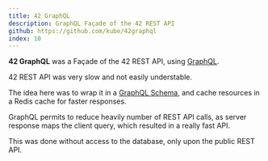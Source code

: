 ```yaml
---
title: 42 GraphQL
description: GraphQL Façade of the 42 REST API
github: https://github.com/kube/42graphql
index: 10
---
```


**42 GraphQL** was a Façade of the 42 REST API, using [GraphQL](http://graphql.org/).

42 REST API was very slow and not easily understable.

The idea here was to wrap it in a [GraphQL Schema](https://github.com/kube/42GraphQL/tree/master/src/Schema), and cache resources in a Redis cache for faster responses.

GraphQL permits to reduce heavily number of REST API calls, as server response maps the client query, which resulted in a really fast API.

This was done without access to the database, only upon the public REST API.
